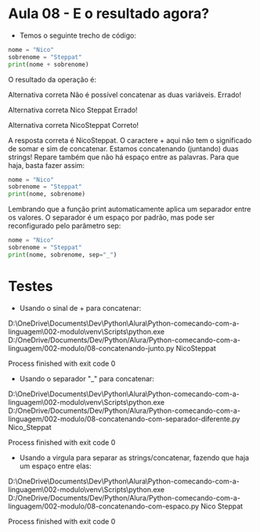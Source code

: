 
# Aula 08 - E o resultado agora?

- Temos o seguinte trecho de código:

~~~~python
nome = "Nico"
sobrenome = "Steppat"
print(nome + sobrenome)
~~~~

O resultado da operação é:

Alternativa correta
Não é possível concatenar as duas variáveis.
Errado!

Alternativa correta
Nico Steppat
Errado!

Alternativa correta
NicoSteppat
Correto!

A resposta correta é NicoSteppat.
O caractere + aqui não tem o significado de somar e sim de concatenar. Estamos concatenando (juntando) duas strings!
Repare também que não há espaço entre as palavras. Para que haja, basta fazer assim:

~~~~python
nome = "Nico"
sobrenome = "Steppat"
print(nome, sobrenome)
~~~~


Lembrando que a função print automaticamente aplica um separador entre os valores. O separador é um espaço por padrão, mas pode ser reconfigurado pelo parâmetro sep:

~~~~python
nome = "Nico"
sobrenome = "Steppat"
print(nome, sobrenome, sep="_")
~~~~




# Testes

- Usando o sinal de + para concatenar:

D:\OneDrive\Documents\Dev\Python\Alura\Python-comecando-com-a-linguagem\002-modulo\venv\Scripts\python.exe D:/OneDrive/Documents/Dev/Python/Alura/Python-comecando-com-a-linguagem/002-modulo/08-concatenando-junto.py
NicoSteppat

Process finished with exit code 0



- Usando o separador "_" para concatenar:

D:\OneDrive\Documents\Dev\Python\Alura\Python-comecando-com-a-linguagem\002-modulo\venv\Scripts\python.exe D:/OneDrive/Documents/Dev/Python/Alura/Python-comecando-com-a-linguagem/002-modulo/08-concatenando-com-separador-diferente.py
Nico_Steppat

Process finished with exit code 0


- Usando a virgula para separar as strings/concatenar, fazendo que haja um espaço entre elas:

D:\OneDrive\Documents\Dev\Python\Alura\Python-comecando-com-a-linguagem\002-modulo\venv\Scripts\python.exe D:/OneDrive/Documents/Dev/Python/Alura/Python-comecando-com-a-linguagem/002-modulo/08-concatenando-com-espaco.py
Nico Steppat

Process finished with exit code 0
